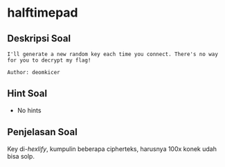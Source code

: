 # halftimepad

## Deskripsi Soal

```
I'll generate a new random key each time you connect. There's no way for you to decrypt my flag!

Author: deomkicer
```

## Hint Soal

- No hints

## Penjelasan Soal

Key di-_hexlify_, kumpulin beberapa cipherteks, harusnya 100x konek udah bisa solp.
